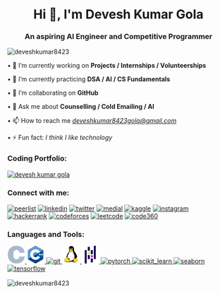 <h1 align="center">Hi 👋, I'm Devesh Kumar Gola</h1>
<h3 align="center">An aspiring AI Engineer and Competitive Programmer</h3>

<p align="left"> <img src="https://komarev.com/ghpvc/?username=deveshkumar8423&label=Profile%20views&color=0e75b6&style=flat" alt="deveshkumar8423" /> </p>

•⁠  ⁠🔭 I’m currently working on **Projects / Internships / Volunteerships**

•⁠  ⁠🌱 I’m currently practicing **DSA / AI / CS Fundamentals**

•⁠  ⁠👯 I’m collaborating on **GitHub**

•⁠  ⁠💬 Ask me about **Counselling / Cold Emailing / AI**

•⁠  ⁠📫 How to reach me *deveshkumar8423gola@gmail.com*

•⁠  ⁠⚡ Fun fact:  *I think I like technology*

<h3 align="left">Coding Portfolio:</h3>
<p align="left"> 
<a href="https://codolio.com/profile/devesh" target="blank"><img align="center" src="https://codolio.com/codolio_assets/gif-owl-transparent.GIF" alt="devesh kumar gola" height="50" width="50" /></a>
</p>

<h3 align="left">Connect with me:</h3>

<p align="left">
  <a href="https://peerlist.io/devesh8423" target="_blank"><img src="https://media.licdn.com/dms/image/v2/C4D0BAQGjCtiL8FcUcw/company-logo_200_200/company-logo_200_200/0/1646835555233/peerlist_logo?e=2147483647&v=beta&t=BDkNItLoTzk-wReBiGgHqakmvc5iQnulzdCTPafcRMU" alt="peerlist" height="30" width="30"/></a>
  <a href="https://www.linkedin.com/in/devesh-kumar-gola-450a0436b/" target="_blank"><img src="https://upload.wikimedia.org/wikipedia/commons/8/81/LinkedIn_icon.svg" alt="linkedin" height="30" width="30"/></a>
  <a href="https://x.com/DeveshKuma8423" target="_blank"><img src="https://raw.githubusercontent.com/rahuldkjain/github-profile-readme-generator/master/src/images/icons/Social/twitter.svg" alt="twitter" height="30" width="40"/></a>
  <a href="https://medial.app/user/devesh-kumar-gola-29e880cab28b0" target="_blank"><img src="https://startuparticle.com/wp-content/uploads/2025/02/medial-logo.png" alt="medial" height="30" width="30"/></a>
  <a href="https://kaggle.com/deveshkumargola" target="_blank"><img src="https://raw.githubusercontent.com/rahuldkjain/github-profile-readme-generator/master/src/images/icons/Social/kaggle.svg" alt="kaggle" height="30" width="40"/></a>
  <a href="https://instagram.com/devesh_kumar_gola" target="_blank"><img src="https://raw.githubusercontent.com/rahuldkjain/github-profile-readme-generator/master/src/images/icons/Social/instagram.svg" alt="instagram" height="30" width="40"/></a>
  <a href="https://www.hackerrank.com/profile/deveshkumar84231" target="_blank"><img src="https://raw.githubusercontent.com/rahuldkjain/github-profile-readme-generator/master/src/images/icons/Social/hackerrank.svg" alt="hackerrank" height="30" width="40"/></a>
  <a href="https://codeforces.com/profile/devesh8423" target="_blank"><img src="https://raw.githubusercontent.com/rahuldkjain/github-profile-readme-generator/master/src/images/icons/Social/codeforces.svg" alt="codeforces" height="30" width="40"/></a>
  <a href="https://www.leetcode.com/deveshkumar8423" target="_blank"><img src="https://raw.githubusercontent.com/rahuldkjain/github-profile-readme-generator/master/src/images/icons/Social/leet-code.svg" alt="leetcode" height="30" width="40"/></a>
  <a href="https://www.naukri.com/code360/profile/devesh8423" target="_blank"><img src="https://avatars.githubusercontent.com/u/88321750?s=280&v=4" alt="code360" height="30" width="30"/></a>
</p>


<h3 align="left">Languages and Tools:</h3>
<p align="left"> 
<a href="https://www.cprogramming.com/" target="_blank" rel="noreferrer"> <img src="https://raw.githubusercontent.com/devicons/devicon/master/icons/c/c-original.svg" alt="c" width="40" height="40"/> </a> 
<a href="https://www.w3schools.com/cpp/" target="_blank" rel="noreferrer"> <img src="https://raw.githubusercontent.com/devicons/devicon/master/icons/cplusplus/cplusplus-original.svg" alt="cplusplus" width="40" height="40"/> </a> 
<a href="https://git-scm.com/" target="_blank" rel="noreferrer"> <img src="https://www.vectorlogo.zone/logos/git-scm/git-scm-icon.svg" alt="git" width="40" height="40"/> </a> 
<a href="https://www.linux.org/" target="_blank" rel="noreferrer"> <img src="https://raw.githubusercontent.com/devicons/devicon/master/icons/linux/linux-original.svg" alt="linux" width="40" height="40"/> </a> 
<a href="https://pandas.pydata.org/" target="_blank" rel="noreferrer"> <img src="https://raw.githubusercontent.com/devicons/devicon/2ae2a900d2f041da66e950e4d48052658d850630/icons/pandas/pandas-original.svg" alt="pandas" width="40" height="40"/> </a> 
<a href="https://pytorch.org/" target="_blank" rel="noreferrer"> <img src="https://www.vectorlogo.zone/logos/pytorch/pytorch-icon.svg" alt="pytorch" width="40" height="40"/> </a> 
<a href="https://scikit-learn.org/" target="_blank" rel="noreferrer"> <img src="https://upload.wikimedia.org/wikipedia/commons/0/05/Scikit_learn_logo_small.svg" alt="scikit_learn" width="40" height="40"/> </a> 
<a href="https://seaborn.pydata.org/" target="_blank" rel="noreferrer"> <img src="https://seaborn.pydata.org/_images/logo-mark-lightbg.svg" alt="seaborn" width="40" height="40"/> </a> 
<a href="https://www.tensorflow.org" target="_blank" rel="noreferrer"> <img src="https://www.vectorlogo.zone/logos/tensorflow/tensorflow-icon.svg" alt="tensorflow" width="40" height="40"/> </a> 
</p>

<p><img align="center" src="https://github-readme-stats.vercel.app/api/top-langs?username=deveshkumar8423&show_icons=true&locale=en&layout=compact&theme=dark" alt="deveshkumar8423" /></p>

